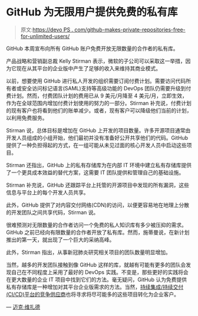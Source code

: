 # GitHub 为无限用户提供免费的私有库

> 原文:[https://devo PS . com/github-makes-private-repositories-free-for-unlimited-users/](https://devops.com/github-makes-private-repositories-free-for-unlimited-users/)

GitHub 本周宣布向所有 GitHub 账户免费开放无限数量的合作者的私有库。

产品战略和营销副总裁 Kelly Stirman 表示，微软的子公司可以采取这一举措，因为它现在从其平台的企业版中产生了足够的收入来维持其商业模式。

以前，想要使用 GitHub 进行私人开发的组织需要订阅付费计划。需要访问代码所有者或安全访问标记语言(SAML)支持等高级功能的 DevOps 团队仍需要升级到付费计划。然而，付费团队计划的费用已从 9 美元/月降至 4 美元/月，立即生效，作为在全球范围内增加付费计划使用的努力的一部分。Stirman 补充说，付费计划的现有客户也将看到他们的账单减少。或者，现有客户可以降级他们当前的计划，以利用免费服务。

Stirman 说，总体目标是增加在 GitHub 上开发的项目数量。许多开源项目通常由开发人员组成的小组开始，他们最初并没有准备好公开共享他们的代码。GitHub 提供了一种负担得起的方式，在一组可能从未见过面的核心开发人员中启动这些项目。

Stirman 还指出，GitHub 上的私有存储库为在内部 IT 环境中建立私有存储库提供了一个更具成本效益的替代方案，这需要 IT 团队提供和管理自己的基础设施。

Stirman 补充说，GitHub 还跟踪平台上托管的开源项目中发现的所有漏洞，这些信息与平台上的每个开发人员共享。

此外，GitHub 提供了对内容交付网络(CDN)的访问，以便更容易地在地理上分散的开发团队之间共享代码，Stirman 说。

很难预测对无限数量的合作者访问一个免费的私人知识库有多少被压抑的需求。GitHub 之前已经向有限数量的合作者开放了私有库。然而，施蒂曼说，在新计划推出的第一天，就出现了一个巨大的采纳高峰。

此外，Stirman 指出，从事新冠肺炎研究相关项目的团队数量明显增加。

当然，越多的开发团队接触到像 GitHub 这样的库，就越有可能有更多的团队会发现自己在不同程度上采用了最好的 DevOps 实践。不变是，那些更好的实践将会在更大数量的企业 IT 项目中找到它们的方法。毫无疑问，GitHub 认为免费提供私有存储库是一种增加对其平台企业版需求的方法。当然，[持续集成/持续交付(CI/CD)平台的竞争供应商](https://devops.com/gitlab-responds-to-github-making-teams-free-we-all-win/)也将寻求将尽可能多的这些项目转化为企业客户。

— [迈克·维扎德](https://devops.com/author/mike-vizard/)